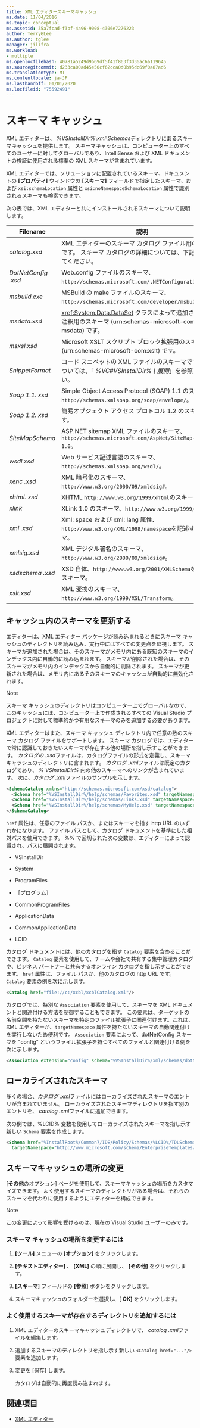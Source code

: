 ```yaml
---
title: XML エディタースキーマキャッシュ
ms.date: 11/04/2016
ms.topic: conceptual
ms.assetid: 35a7fcad-f3bf-4a96-9008-4306e7276223
author: TerryGLee
ms.author: tglee
manager: jillfra
ms.workload:
- multiple
ms.openlocfilehash: 40781a5249d9b69df5f41f863f3d36ac6a119645
ms.sourcegitcommit: d233ca00ad45e50cf62cca0d0b95dc69f0a87ad6
ms.translationtype: MT
ms.contentlocale: ja-JP
ms.lasthandoff: 01/01/2020
ms.locfileid: "75592491"
---
```

# <a name="schema-cache"></a>スキーマ キャッシュ

XML エディターは、 *%VSInstallDir%\xml\Schemas*ディレクトリにあるスキーマキャッシュを提供します。 スキーマキャッシュは、コンピューター上のすべてのユーザーに対してグローバルであり、IntelliSense および XML ドキュメントの検証に使用される標準の XML スキーマが含まれています。

XML エディターでは、ソリューションに配置されているスキーマ、ドキュメントの **[プロパティ]** ウィンドウの **[スキーマ]** フィールドで指定したスキーマ、および `xsi:schemaLocation` 属性と `xsi:noNamespaceSchemaLocation` 属性で識別されるスキーマも検索できます。

次の表では、XML エディターと共にインストールされるスキーマについて説明します。

| Filename | 説明 |
|-| - |
| *catalog.xsd* | XML エディターのスキーマ カタログ ファイル用のスキーマです。 スキーマ カタログの詳細については、下記を参照してください。 |
| *DotNetConfig .xsd* | Web.config ファイルのスキーマ、`http://schemas.microsoft.com/.NETConfiguration/v2.0`。 |
| *msbuild.exe* | MSBuild の make ファイルのスキーマ、`http://schemas.microsoft.com/developer/msbuild/2003`。 |
| *msdata.xsd* | <xref:System.Data.DataSet> クラスによって追加される XSD 注釈用のスキーマ (urn:schemas-microsoft-com:xml-msdata) です。 |
| *msxsl.xsd* | Microsoft XSLT スクリプト ブロック拡張用のスキーマ (urn:schemas-microsoft-com:xslt) です。 |
| *SnippetFormat* | コード スニペットの XML ファイルのスキーマです。 例については、「 *%VC#VSInstallDir% \ 展開*」を参照してください。 |
| *Soap 1.1. xsd* | Simple Object Access Protocol (SOAP) 1.1 のスキーマ、`http://schemas.xmlsoap.org/soap/envelope/`。 |
| *Soap 1.2. xsd* | 簡易オブジェクト アクセス プロトコル 1.2 のスキーマです。 |
| *SiteMapSchema* | ASP.NET sitemap XML ファイルのスキーマ、`http://schemas.microsoft.com/AspNet/SiteMap-File-1.0`。 |
| *wsdl.xsd* | Web サービス記述言語のスキーマ、`http://schemas.xmlsoap.org/wsdl/`。 |
| *xenc .xsd* | XML 暗号化のスキーマ、`http://www.w3.org/2000/09/xmldsig#`。 |
| *xhtml. xsd* | XHTML `http://www.w3.org/1999/xhtml`のスキーマ。 |
| *xlink* | XLink 1.0 のスキーマ、`http://www.w3.org/1999/xlink`。 |
| *xml .xsd* | Xml: space および xml: lang 属性、`http://www.w3.org/XML/1998/namespace`を記述するスキーマ。 |
| *xmlsig.xsd* | XML デジタル署名のスキーマ、`http://www.w3.org/2000/09/xmldsig#`。 |
| *xsdschema .xsd* | XSD 自体、`http://www.w3.org/2001/XMLSchema`を記述するスキーマ。 |
| *xslt.xsd* | XML 変換のスキーマ、`http://www.w3.org/1999/XSL/Transform`。 |

## <a name="update-schemas-in-the-cache"></a>キャッシュ内のスキーマを更新する

エディターは、XML エディター パッケージが読み込まれるときにスキーマ キャッシュのディレクトリを読み込み、実行中にはすべての変更点を監視します。 スキーマが追加された場合は、そのスキーマがメモリ内にある既知のスキーマのインデックス内に自働的に読み込まれます。 スキーマが削除された場合は、そのスキーマがメモリ内のインデックスから自働的に削除されます。 スキーマが更新された場合は、メモリ内にあるそのスキーマのキャッシュが自動的に無効化されます。

> [!NOTE]
> スキーマ キャッシュのディレクトリはコンピューター上でグローバルなので、このキャッシュには、コンピューター上で作成されるすべての Visual Studio プロジェクトに対して標準的かつ有用なスキーマのみを追加する必要があります。

XML エディターはまた、スキーマ キャッシュ ディレクトリ内で任意の数のスキーマ カタログ ファイルをサポートします。 スキーマ カタログでは、エディターで常に認識しておきたいスキーマが存在する他の場所を指し示すことができます。 *カタログの .xsd*ファイルは、カタログファイルの形式を定義し、スキーマキャッシュのディレクトリに含まれます。 *カタログ .xml*ファイルは既定のカタログであり、 *% VSInstallDir%* 内の他のスキーマへのリンクが含まれています。 次に、*カタログ .xml*ファイルのサンプルを示します。

```xml
<SchemaCatalog xmlns="http://schemas.microsoft.com/xsd/catalog">
  <Schema href="%VSInstallDir%/help/schemas/Favorites.xsd" targetNamespace="urn:Favorites-Schema"/>
  <Schema href="%VSInstallDir%/help/schemas/Links.xsd" targetNamespace="urn:Links-Schema"/>
  <Schema href="%VSInstallDir%/help/schemas/MyHelp.xsd" targetNamespace="urn:VSHelp-Schema"/>
</SchemaCatalog>
```

`href` 属性は、任意のファイル パスか、またはスキーマを指す http URL のいずれかになります。 ファイル パスとして、カタログ ドキュメントを基準にした相対パスを使用できます。 %% で区切られた次の変数は、エディターによって認識され、パスに展開されます。

- VSInstallDir

- System

- ProgramFiles

- ［プログラム］

- CommonProgramFiles

- ApplicationData

- CommonApplicationData

- LCID

カタログ ドキュメントには、他のカタログを指す `Catalog` 要素を含めることができます。 `Catalog` 要素を使用して、チームや会社で共有する集中管理カタログや、ビジネス パートナーと共有するオンライン カタログを指し示すことができます。 `href` 属性は、ファイル パスか、他のカタログの http URL です。 `Catalog` 要素の例を次に示します。

```xml
<Catalog href="file://c:/xcbl/xcblCatalog.xml"/>
```

カタログでは、特別な `Association` 要素を使用して、スキーマを XML ドキュメントと関連付ける方法を制御することもできます。 この要素は、ターゲットの名前空間を持たないスキーマを特定のファイル拡張子に関連付けます。これは、XML エディターが、`targetNamespace` 属性を持たないスキーマの自動関連付けを実行しないため便利です。 `Association` 要素によって、dotNetConfig スキーマを "config" というファイル拡張子を持つすべてのファイルと関連付ける例を次に示します。

```xml
<Association extension="config" schema="%VSInstallDir%/xml/schemas/dotNetConfig.xsd"/>
```

## <a name="localized-schemas"></a>ローカライズされたスキーマ

多くの場合、*カタログ .xml*ファイルにはローカライズされたスキーマのエントリが含まれていません。 ローカライズされたスキーマディレクトリを指す別のエントリを、 *catalog .xml*ファイルに追加できます。

次の例では、%LCID% 変数を使用してローカライズされたスキーマを指し示す新しい `Schema` 要素を作成します。

```xml
<Schema href="%InstallRoot%/Common7/IDE/Policy/Schemas/%LCID%/TDLSchema.xsd"
  targetNamespace="http://www.microsoft.com/schema/EnterpriseTemplates/TDLSchema"/>
```

## <a name="change-the-location-of-the-schema-cache"></a>スキーマキャッシュの場所の変更

[**その他**のオプション] ページを使用して、スキーマキャッシュの場所をカスタマイズできます。 よく使用するスキーマのディレクトリがある場合は、それらのスキーマを代わりに使用するようにエディターを構成できます。

> [!NOTE]
> この変更によって影響を受けるのは、現在の Visual Studio ユーザーのみです。

### <a name="to-change-the-schema-cache-location"></a>スキーマ キャッシュの場所を変更するには

1. **[ツール]** メニューの **[オプション]** をクリックします。

2. **[テキストエディター]** 、 **[XML]** の順に展開し、 **[その他]** をクリックします。

3. **[スキーマ]** フィールドの **[参照]** ボタンをクリックします。

4. スキーマキャッシュのフォルダーを選択し、[ **OK]** をクリックします。

### <a name="to-add-another-directory-of-common-schemas"></a>よく使用するスキーマが存在するディレクトリを追加するには

1. XML エディターのスキーマキャッシュディレクトリで、 *catalog .xml*ファイルを編集します。

2. 追加するスキーマのディレクトリを指し示す新しい `<Catalog href="..."/>` 要素を追加します。

3. 変更を [保存] します。

   カタログは自動的に再度読み込まれます。

## <a name="see-also"></a>関連項目

- [XML エディター](../xml-tools/xml-editor.md)
